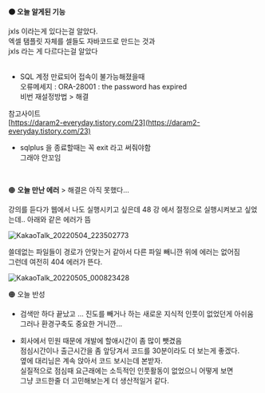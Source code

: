 
**🟠 오늘 알게된 기능**

jxls 이라는게 있다는걸 알았다.  
엑셀 탬플릿 자체를 셀들도 자바코드로 만드는 것과  
jxls 라는 게 다르다는걸 알았다  
<br>

- SQL 계정 만료되어 접속이 불가능해졌을때  
오류메세지 : ORA-28001 : the password has expired  
 비번 재설정방법 > 해결  

참고사이트  
[https://daram2-everyday.tistory.com/23](https://daram2-everyday.tistory.com/23)


- sqlplus 을 종료할때는 꼭 exit 라고 써줘야함  
그래야 안꼬임
<br>    

🟠 **오늘 만난 에러** > 해결은 아직 못했다...  

강의를 듣다가 웹에서 나도 실행시키고 싶은데 48 강 에서 절정으로 실행시켜보고 싶었는데..
아래와 같은 에러가 뜸

![KakaoTalk_20220504_223502773](https://user-images.githubusercontent.com/89206108/166727045-b3ef62b7-7d4c-494c-aa2a-894df5d1178d.png)

쓸데없는 파일들이 경로가 안맞는거 같아서 다른 파일 빼니깐 위에 에러는 없어짐  
그런데 여전히 404 에러가 뜬다.
<br>


![KakaoTalk_20220505_000823428](https://user-images.githubusercontent.com/89206108/166727222-ee4a762a-70c3-4463-95da-49736aea3c74.png)


🟠 오늘 반성

- 검색만 하다 끝났고 ... 진도를 빼거나 하는 새로운 지식적 인풋이 없었던게 아쉬움
그러나 환경구축도 중요한 거니깐...
    
- 회사에서 민원 때문에 개발에 할애시간이 좀 많이 뺏겼음  
점심시간이나 출근시간을 좀 앞당겨서 코드를 30분이라도 더 보는게 좋겠다.  
옆에 대리님은 계속 앉아서 코드 보시는데 본받자.  
실질적으로 점심때 요근래에는 소득적인 인풋활동이 없었으니 어떻게 보면  
그냥 코드한줄 더 고민해보는게 더 생산적일거 같다.  
<br>
